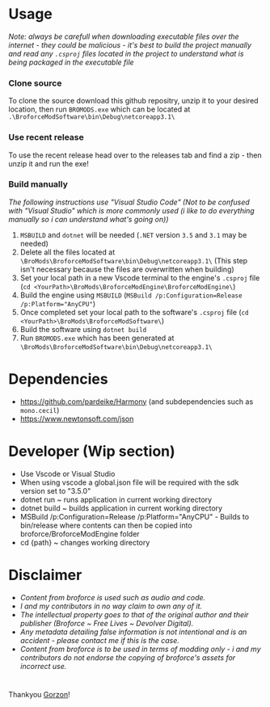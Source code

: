 # Usage
_Note: always be carefull when downloading executable files over the internet - they could be malicious - it's best to build the project manually and read any `.csproj` files located in the project to understand what is being packaged in the executable file_

### Clone source
To clone the source download this github repositry, unzip it to your desired location, then run `BROMODS.exe` which can be located at `.\BroforceModSoftware\bin\Debug\netcoreapp3.1\`
### Use recent release
To use the recent release head over to the releases tab and find a zip - then unzip it and run the exe!
### Build manually
_The following instructions use "Visual Studio Code" (Not to be confused with "Visual Studio" which is more commonly used (i like to do everything manually so i can understand what's going on))_

1. `MSBUILD` and `dotnet` will be needed (`.NET` version `3.5` and `3.1` may be needed)
2. Delete all the files located at `\BroMods\BroforceModSoftware\bin\Debug\netcoreapp3.1\` (This step isn't necessary because the files are overwritten when building)
3. Set your local path in a new Vscode terminal to the engine's `.csproj` file (`cd <YourPath>\BroMods\BroforceModEngine\BroforceModEngine\`)
4. Build the engine using `MSBUILD` (`MSBuild /p:Configuration=Release /p:Platform="AnyCPU"`)
5. Once completed set your local path to the software's `.csproj` file (`cd <YourPath>\BroMods\BroforceModSoftware\`)
6. Build the software using `dotnet build`
7. Run `BROMODS.exe` which has been generated at `\BroMods\BroforceModSoftware\bin\Debug\netcoreapp3.1\`

# Dependencies
- https://github.com/pardeike/Harmony (and subdependencies such as `mono.cecil`)
- https://www.newtonsoft.com/json

# Developer (Wip section)
- Use Vscode or Visual Studio
- When using vscode a global.json file will be required with the sdk version set to "3.5.0"
- dotnet run ~ runs application in current working directory
- dotnet build ~ builds application in current working directory
- MSBuild /p:Configuration=Release /p:Platform="AnyCPU" - Builds to bin/release where contents can then be copied into broforce/BroforceModEngine folder
- cd {path} ~ changes working directory

# Disclaimer
- _Content from broforce is used such as audio and code._ 
- _I and my contributors in no way claim to own any of it._ 
- _The intellectual property goes to that of the original author and their publisher (Broforce ~ Free Lives ~ Devolver Digital)._ 
- _Any metadata detailing false information is not intentional and is an accident - please contact me if this is the case._ 
- _Content from broforce is to be used in terms of modding only - i and my contributors do not endorse the copying of broforce's assets for incorrect use._

#
Thankyou [Gorzon](https://github.com/Gorzon38)!
